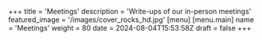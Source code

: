 +++
title = 'Meetings'
description = 'Write-ups of our in-person meetings'
featured_image = '/images/cover_rocks_hd.jpg'
[menu]
  [menu.main]
  name = 'Meetings'
  weight = 80
date = 2024-08-04T15:53:58Z
draft = false
+++